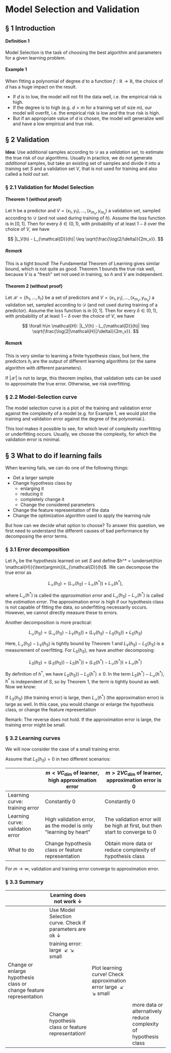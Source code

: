 # Model Selection and Validation
## § 1 Introduction

#### Definition 1
Model Selection is the task of choosing the best algorithm and parameters for a given learning problem.

#### Example 1
When fitting a polynomial of degree $d$ to a function $f:\mathbb{R}\to\mathbb{R}$, the choice of $d$ has a huge impact on the result.
- If $d$ is to low, the model will not fit the data well, i.e. the empirical risk is high.
- If the degree is to high (e.g. $d>m$ for a training set of size $m$), our model will overfit, i.e. the empirical risk is low and the true risk is high.
- But if an appropriate value of $d$ is chosen, the model will generalize well and have a low empirical and true risk.

## § 2 Validation
**Idea**: Use additional samples according to $\mathcal{D}$ as a *validation set*, to estimate the true risk of our algorithms. Usually in practice, we do not generate *additional* samples, but take an existing set of samples and divide it into a training set $S$ and a validation set $V$, that is not used for training and also called a *hold out set*.

### § 2.1 Validation for Model Selection
#### Theorem 1 (without proof)
Let $h$ be a predictor and $V = (x_1,y_1), \ldots, (x_{m_v}, y_{m_v})$ a validation set, sampled according to $\mathcal{D}$ (and not used during training of $h$).
Assume the loss function is in $[0,1]$. Then for every $\delta \in (0,1)$, with probability of at least $1-\delta$ over the choice of $V$, we have

$$
|L_V(h) - L_{\mathcal{D}}(h)| \leq \sqrt{\frac{\log(2/\delta)}{2m_v}}.
$$

##### Remark
This is a tight bound! The Fundamental Theorem of Learning gives similar bound, which is not quite as good.
Theorem 1 bounds the true risk well, because $V$ is a "fresh" set not used in training, so $h$ and $V$ are independent.

#### Theorem 2 (without proof)
Let $\mathcal{H}=\{h_1, \ldots, h_r\}$ be a set of predictors and $V = (x_1,y_1), \ldots, (x_{m_v}, y_{m_v})$ a validation set, sampled according to $\mathcal{D}$ (and not used during training of a predictor).
Assume the loss function is in $[0,1]$. Then for every $\delta \in (0,1)$, with probability of at least $1-\delta$ over the choice of $V$, we have

$$
\forall h\in \mathcal{H}: |L_V(h) - L_{\mathcal{D}}(h)| \leq \sqrt{\frac{\log(2|\mathcal{H}|/\delta)}{2m_v}}.
$$

##### Remark
This is very similar to learning a finite hypothesis class, but here, the predictors $h_i$ are the output of different learning algorithms (or the same algorithm with different parameters).

If $\vert\mathcal{H}\vert$ is not to large, this theorem implies, that validation sets can be used to approximate the true error. Otherwise, we risk overfitting.

### § 2.2 Model-Selection curve
The model selection curve is a plot of the training and validation error against the complexity of a model
(e.g. for Example 1, we would plot the training and validation error against the degree of the polynomial.).

This tool makes it possible to see, for which level of complexity overfitting or underfitting occurs. Usually, we choose the complexity, for which the validation error is minimal.

## § 3 What to do if learning fails
When learning fails, we can do one of the following things:
- Get a larger sample
- Change hypothesis class by
  - enlarging it
  - reducing it
  - completely change it
  - Change the considered parameters
- Change the feature representation of the data
- Change the optimization algorithm used to apply the learning rule

But how can we decide what option to choose? To answer this question, we first need to understand the different causes of bad performance by decomposing the error terms.

### § 3.1 Error decomposition
Let $h_s$ be the hypothesis learned on set $S$ and define $h^* = \underset{h\in \mathcal{H}}{\text{argmin}}L_{\mathcal{D}}(h)$. We can decompose the true error as

$$
L_{\mathcal{D}}(h_S) =
( L_{\mathcal{D}}(h_S) - L_{\mathcal{D}}(h^* )) + L_{\mathcal{D}}(h^* ),
$$

where $L_{\mathcal{D}}(h^* )$ is called the *approximation error* and $L_{\mathcal{D}}(h_S) - L_{\mathcal{D}}(h^* )$ is called the *estimation error*. The approximation error is high if our hypothesis class is not capable of fitting the data, so underfitting necessarily occurs. However, we cannot directly measure these to errors.

Another decomposition is more practical:

$$
L_{\mathcal{D}}(h_S) =
( L_{\mathcal{D}}(h_S) - L_{V}(h_S )) + ( L_{V}(h_S )- L_{S}(h_S )) + L_{S}(h_S )
$$

Here, $L_{\mathcal{D}}(h_S) - L_{V}(h_S )$ is tightly bound by Theorem 1 and $L_{V}(h_S )- L_{S}(h_S )$ is a measurement of overfitting. For $L_{S}(h_S )$, we have another decomposing:

$$
L_{S}(h_S) =
( L_{S}(h_S )) - L_{S}(h^* )) + (L_{S}(h^* ) - L_{\mathcal{D}}(h^* )) + L_{\mathcal{D}}(h^* )
$$

By definition of $h^{* }$, we have $L_{S}(h_S )) - L_{S}(h^* ) \leq 0$.
In the term $L_{S}(h^* ) - L_{\mathcal{D}}(h^* )$, $h^{* }$ is independent of $S$, so by Theorem 1, the term is tightly bound as well. Now we know:


If $L_{S}(h_S)$ (the training error) is large, then $L_{\mathcal{D}}(h^* )$ (the approximation error) is large as well. In this case, you would change or enlarge the hypothesis class, or change the feature representation

Remark: The reverse does not hold. If the approximation error is large, the training error might be small.


### § 3.2 Learning curves
We will now consider the case of a small training error.

Assume that $L_S(h_S)=0$ in two different scenarios:

||$m < VC_{\dim}$ of learner, high approximation error | $m> 2VC_{\dim}$ of learner, approximation error is 0|
|-|-|-|
|Learning curve: training error | Constantly 0 | Constantly 0 |
|Learning curve: validation error| High validation error, as the model is only "learning by heart" | The validation error will be high at first, but then start to converge to 0|
|What to do | Change hypothesis class or feature representation | Obtain more data or reduce complexity of hypothesis class|

For $m \to \infty$, validation and training error converge to approximation error.

### § 3.3 Summary
||Learning does not work $\downarrow$|||
|-|-|-|-|
||Use Model Selection curve. Check if parameters are ok $\downarrow$|||
||training error: large $\swarrow \searrow$ small |||
|Change or enlarge hypothesis class or change feature representation||Plot learning curve! Check approximation error large $\swarrow \searrow$ small||
||Change hypothesis class or feature representation!||more data or alternatively reduce complexity of hypothesis class|
